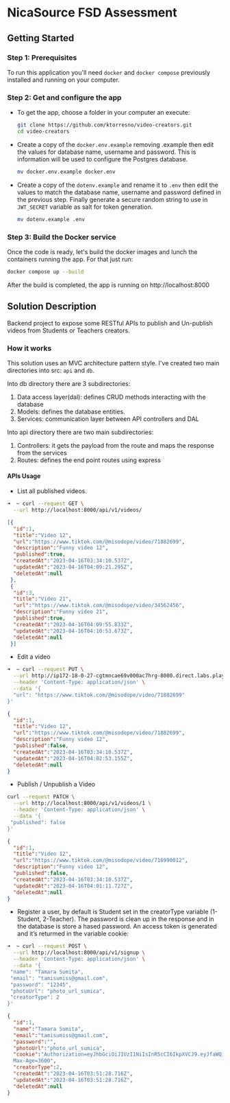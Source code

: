# NicaSource FSD Assessment

## Getting Started

### Step 1: Prerequisites
To run this application you'll need `docker` and `docker compose` previously installed and running on your computer.

### Step 2: Get and configure the app
- To get the app, choose a folder in your computer an execute:

  ```bash 
  git clone https://github.com/ktorresno/video-creators.git
  cd video-creators
  ```

- Create a copy of the `docker.env.example` removing .example then edit the values for database name, username and password. This is information will be used to configure the Postgres database.

  ```bash
  mv docker.env.example docker.env
  ```

- Create a copy of the `dotenv.example` and rename it to `.env` then edit the values to match the database name, username and password defined in the previous step. Finally generate a secure random string to use in `JWT_SECRET` variable as salt for token generation.

  ```bash 
  mv dotenv.example .env
  ```
  
### Step 3: Build the Docker service
Once the code is ready, let's build the docker images and lunch the containers running the app. For that just run:

  ```bash
  docker compose up --build
  ```

After the build is completed, the app is running on http://localhost:8000

## Solution Description

Backend project to expose some RESTful APIs to publish and Un-publish videos from  Students or Teachers creators.

### How it works

This solution uses an MVC architecture pattern style. I've created two main directories into src: `api` and `db`.

Into db directory there are 3 subdirectories: 
  1. Data access layer(dal): defines CRUD methods interacting with the database
  2. Models: defines the database entities.
  3. Services: communication layer between API controllers and DAL

Into api directory there are two main subdirectories:
  1. Controllers: it gets the payload from the route and maps the response from the services 
  2. Routes: defines the end point routes using express

#### APIs Usage

- List all published videos.

```bash
➜  ~ curl --request GET \
  --url http://localhost:8000/api/v1/videos/
```
```json
[{
  "id":1,
  "title":"Video 12",
  "url":"https://www.tiktok.com/@misodope/video/71882699",
  "description":"Funny video 12",
  "published":true,
  "createdAt":"2023-04-16T03:34:10.537Z",
  "updatedAt":"2023-04-16T04:09:21.295Z",
  "deletedAt":null
 },
 {
  "id":3,
  "title":"Video 21",
  "url":"https://www.tiktok.com/@misodope/video/34562456",
  "description":"Funny video 21",
  "published":true,
  "createdAt":"2023-04-16T04:09:55.833Z",
  "updatedAt":"2023-04-16T04:10:53.673Z",
  "deletedAt":null
 }]
```
- Edit a video
```bash
➜  ~ curl --request PUT \
  --url http://ip172-18-0-27-cgtmncae69v000ac7hrg-8000.direct.labs.play-with-docker.com/api/v1/videos/1 \
  --header 'Content-Type: application/json' \
  --data '{
  "url": "https://www.tiktok.com/@misodope/video/71882699"
}'
```
```json 
{
  "id":1,
  "title":"Video 12",
  "url":"https://www.tiktok.com/@misodope/video/71882699",
  "description":"Funny video 12",
  "published":false,
  "createdAt":"2023-04-16T03:34:10.537Z",
  "updatedAt":"2023-04-16T04:02:53.155Z",
  "deletedAt":null
}
```

- Publish / Unpublish a Video
```bash
curl --request PATCH \
  --url http://localhost:8000/api/v1/videos/1 \
  --header 'Content-Type: application/json' \
  --data '{
 "published": false
}'
```
```json 
{
  "id":1,
  "title":"Video 12",
  "url":"https://www.tiktok.com/@misodope/video/716990012",
  "description":"Funny video 12",
  "published":false,
  "createdAt":"2023-04-16T03:34:10.537Z",
  "updatedAt":"2023-04-16T04:01:11.727Z",
  "deletedAt":null
}
```

- Register a user, by default is Student set in the creatorType variable (1- Student, 2-Teacher). The password is clean up in the response and in the database is store a hased password. An access token is generated and it’s returmed in the variable cookie:

``` bash
➜  ~ curl --request POST \
  --url http://localhost:8000/api/v1/signup \
  --header 'Content-Type: application/json' \
  --data '{
 "name": "Tamara Sumita",
 "email": "tamisumiss@gmail.com",
 "password": "12345",
 "photoUrl": "photo_url_sumica",
 "creatorType": 2
}'
```
```json
{
  "id":1,
  "name":"Tamara Sumita",
  "email":"tamisumiss@gmail.com",
  "password":"",
  "photoUrl":"photo_url_sumica",  
  "cookie":"Authorization=eyJhbGciOiJIUzI1NiIsInR5cCI6IkpXVCJ9.eyJfaWQiOiIxIiwiaWF0IjoxNjgxNjE3MDg4LCJleHAiOjE2ODE2MjA2ODh9.qpnnAIGHLuNEBVos1FPuey_xg21CEo404NrBEvL1GJQ; HttpOnly;
  Max-Age=3600",
  "creatorType":2,
  "createdAt":"2023-04-16T03:51:28.716Z",
  "updatedAt":"2023-04-16T03:51:28.716Z",
  "deletedAt":null
}
```
